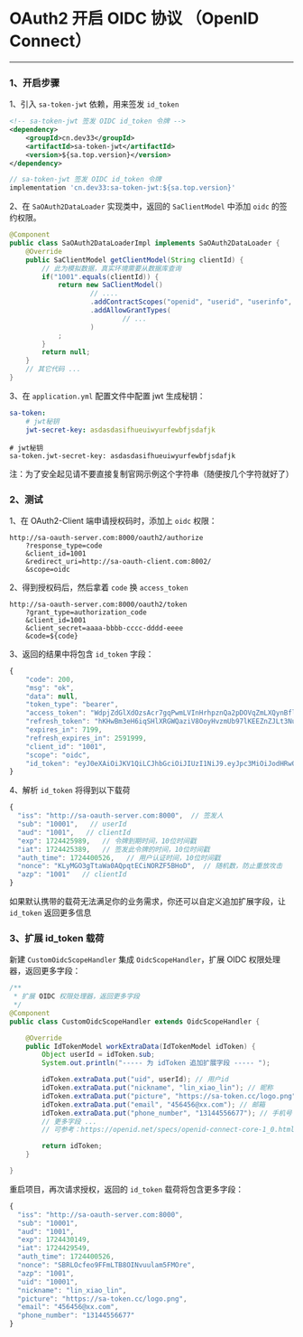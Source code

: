 # OAuth2 开启 OIDC 协议 （OpenID Connect）

--- 

### 1、开启步骤

1、引入 `sa-token-jwt` 依赖，用来签发 `id_token` 

<!---------------------------- tabs:start ---------------------------->
<!-------- tab:Maven 方式 -------->
``` xml
<!-- sa-token-jwt 签发 OIDC id_token 令牌 -->
<dependency>
	<groupId>cn.dev33</groupId>
	<artifactId>sa-token-jwt</artifactId>
	<version>${sa.top.version}</version>
</dependency>
```
<!-------- tab:Gradle 方式 -------->
``` gradle
// sa-token-jwt 签发 OIDC id_token 令牌 
implementation 'cn.dev33:sa-token-jwt:${sa.top.version}'
```
<!---------------------------- tabs:end ---------------------------->


2、在 `SaOAuth2DataLoader` 实现类中，返回的 `SaClientModel` 中添加 `oidc` 的签约权限。

``` java
@Component
public class SaOAuth2DataLoaderImpl implements SaOAuth2DataLoader {
	@Override
	public SaClientModel getClientModel(String clientId) {
		// 此为模拟数据，真实环境需要从数据库查询 
		if("1001".equals(clientId)) {
			return new SaClientModel()
					// .... 
					.addContractScopes("openid", "userid", "userinfo", "oidc")    // 此处添加上签约权限：oidc 
					.addAllowGrantTypes(	
							// ... 
					)
			;
		}
		return null;
	}
	// 其它代码 ... 
}
```

3、在 `application.yml` 配置文件中配置 jwt 生成秘钥：

<!---------------------------- tabs:start ---------------------------->
<!------------- tab:yaml 风格  ------------->
``` yaml
sa-token:
	# jwt秘钥 
	jwt-secret-key: asdasdasifhueuiwyurfewbfjsdafjk
```
<!------------- tab:properties 风格  ------------->
``` properties
# jwt秘钥 
sa-token.jwt-secret-key: asdasdasifhueuiwyurfewbfjsdafjk
```
<!---------------------------- tabs:end ---------------------------->

注：为了安全起见请不要直接复制官网示例这个字符串（随便按几个字符就好了）



### 2、测试

1、在 OAuth2-Client 端申请授权码时，添加上 `oidc` 权限：
``` url
http://sa-oauth-server.com:8000/oauth2/authorize
	?response_type=code
	&client_id=1001
	&redirect_uri=http://sa-oauth-client.com:8002/
	&scope=oidc
```

2、得到授权码后，然后拿着 `code` 换 `access_token`
``` url
http://sa-oauth-server.com:8000/oauth2/token
    ?grant_type=authorization_code
    &client_id=1001
    &client_secret=aaaa-bbbb-cccc-dddd-eeee
    &code=${code}
```

3、返回的结果中将包含 `id_token` 字段：
``` js
{
	"code": 200,
	"msg": "ok",
	"data": null,
	"token_type": "bearer",
	"access_token": "WdpjZdGlXdOzsAcr7gqPwmLVInHrhpznQa2pDOVqZmLXQynBflkcWqE6f5o2",
	"refresh_token": "hKHwBm3eH6iqSHlXRGWQaziV8OoyHvzmUb97lKEEZnZJLt3NunBFx7rVZWbT",
	"expires_in": 7199,
	"refresh_expires_in": 2591999,
	"client_id": "1001",
	"scope": "oidc",
	"id_token": "eyJ0eXAiOiJKV1QiLCJhbGciOiJIUzI1NiJ9.eyJpc3MiOiJodHRwOi8vc2Etb2F1dGgtc2VydmVyLmNvbTo4MDAwIiwic3ViIjoiMTAwMDEiLCJhdWQiOiIxMDAxIiwiZXhwIjoxNzI0NDI1OTg5LCJpYXQiOjE3MjQ0MjUzODksImF1dGhfdGltZSI6MTcyNDQwMDUyNiwibm9uY2UiOiJLTHlNR08zZ1R0YVdhMEFRcHF0RUNpTk9SWkY1QkhvRCIsImF6cCI6IjEwMDEifQ.gP3UYMexaQ9v0huKUuqhV9-dPxPpaEuFPIlPb2UZaOI"
}
```

4、解析 `id_token` 将得到以下载荷
``` js
{
  "iss": "http://sa-oauth-server.com:8000",  // 签发人
  "sub": "10001",   // userId 
  "aud": "1001",   // clientId
  "exp": 1724425989,   // 令牌到期时间，10位时间戳 
  "iat": 1724425389,   // 签发此令牌的时间，10位时间戳 
  "auth_time": 1724400526,   // 用户认证时间，10位时间戳 
  "nonce": "KLyMGO3gTtaWa0AQpqtECiNORZF5BHoD",  // 随机数，防止重放攻击 
  "azp": "1001"   // clientId
}
```

如果默认携带的载荷无法满足你的业务需求，你还可以自定义追加扩展字段，让 `id_token` 返回更多信息 


### 3、扩展 id_token 载荷

新建 `CustomOidcScopeHandler` 集成 `OidcScopeHandler`，扩展 OIDC 权限处理器，返回更多字段：
``` java
/**
 * 扩展 OIDC 权限处理器，返回更多字段
 */
@Component
public class CustomOidcScopeHandler extends OidcScopeHandler {

    @Override
    public IdTokenModel workExtraData(IdTokenModel idToken) {
        Object userId = idToken.sub;
        System.out.println("----- 为 idToken 追加扩展字段 ----- ");

        idToken.extraData.put("uid", userId); // 用户id
        idToken.extraData.put("nickname", "lin_xiao_lin"); // 昵称
        idToken.extraData.put("picture", "https://sa-token.cc/logo.png"); // 头像
        idToken.extraData.put("email", "456456@xx.com"); // 邮箱
        idToken.extraData.put("phone_number", "13144556677"); // 手机号
        // 更多字段 ...
        // 可参考：https://openid.net/specs/openid-connect-core-1_0.html#StandardClaims

        return idToken;
    }

}
```

重启项目，再次请求授权，返回的 `id_token` 载荷将包含更多字段：

``` js
{
  "iss": "http://sa-oauth-server.com:8000",
  "sub": "10001",
  "aud": "1001",
  "exp": 1724430149,
  "iat": 1724429549,
  "auth_time": 1724400526,
  "nonce": "SBRLOcfeo9FFmLTB8OINvuulam5FMOre",
  "azp": "1001",
  "uid": "10001",
  "nickname": "lin_xiao_lin",
  "picture": "https://sa-token.cc/logo.png",
  "email": "456456@xx.com",
  "phone_number": "13144556677"
}
```


